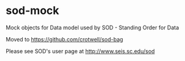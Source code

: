 sod-mock
===

Mock objects for Data model used by SOD - Standing Order for Data

Moved to https://github.com/crotwell/sod-bag

Please see SOD's user page at
http://www.seis.sc.edu/sod


